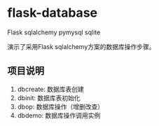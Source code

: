# flask-database
Flask sqlalchemy pymysql sqlite

演示了采用Flask sqlalchemy方案的数据库操作步骤。

## 项目说明
1. dbcreate: 数据库表创建
2. dbinit: 数据库表初始化
3. dbop: 数据库操作（增删改查）
4. dbdemo: 数据库操作调用实例
